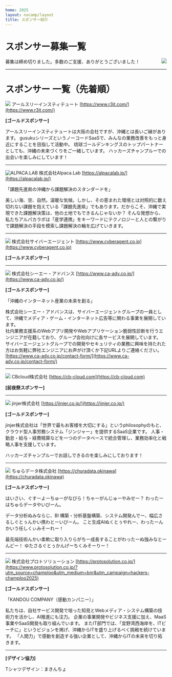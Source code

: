 ```yaml
---
home: 2025
layout: nocamp/layout
title: スポンサー紹介
---
```


# スポンサー募集一覧

<img src="/img/2015/10497446_833368266702301_2058758081536543300_o.jpg" align="right">

募集は締め切りました。多数のご支援、ありがとうございました！

-----

# スポンサー 一覧（先着順）

![](/img/2025/sponsors/r3.png) アールスリーインスティテュート [https://www.r3it.com/](https://www.r3it.com/)

**[ゴールドスポンサー]**

アールスリーインスティテュートは大阪の会社ですが、沖縄とは長いご縁があります。
gusukuシリーズというノーコードSaaSで、みんなの業務改善をもっと身近にすることを目指して活動中。
琉球ゴールデンキングスのトップパートナーとしても、沖縄の未来づくりをご一緒しています。
ハッカーズチャンプルーでの出会いを楽しみにしています！

-----

![ALPACA.LAB](/img/2025/sponsors/alpaca.lab_logo_d.png) 株式会社Alpaca.Lab [https://alpacalab.jp/](https://alpacalab.jp/)

「課題先進県の沖縄から課題解決のスタンダードを」

美しい海、空、自然。温暖な気候。しかし、その恵まれた環境とは対照的に数え切れない課題を抱えている「課題先進県」でもあります。だからこそ、沖縄で実現できた課題解決策は、他の土地でもできるんじゃないか？
そんな発想から、私たちアルパカラボは「産学連携」をキーワードにテクノロジーと人との繋がりで課題解決の手段を模索し課題解決の輪を広げていきます。


-----

![](/img/2025/sponsors/logo_CyberAgent_02_RGB.png) 株式会社サイバーエージェント [https://www.cyberagent.co.jp](https://www.cyberagent.co.jp)

**[ゴールドスポンサー]**



-----


![](/img/2025/sponsors/CAAD_LOGO_fix.png) 株式会社シーエー・アドバンス [https://www.ca-adv.co.jp/](https://www.ca-adv.co.jp/)

**[ゴールドスポンサー]**

「沖縄のインターネット産業の未来を創る」

株式会社シーエー・アドバンスは、サイバーエージェントグループの一員として、沖縄でメディア・ゲーム・インターネット広告等に関わる事業を展開しています。  
社内業務支援系のWebアプリ開発やWebアプリケーション脆弱性診断を行うエンジニアが在籍しており、グループ会社向けに各サービスを展開しています。  
サイバーエージェントグループでの開発やセキュリティの業務に興味を持たれた方はお気軽に弊社エンジニアにお声がけ頂くか下記URLよりご連絡ください。  
[https://www.ca-adv.co.jp/contact-form/](https://www.ca-adv.co.jp/contact-form/)


-----

![](/img/2025/sponsors/cb-cloud.png) CBcloud株式会社 [https://cb-cloud.com](https://cb-cloud.com)

**[前夜祭スポンサー]**

-----

![](/img/2025/sponsors/jinjer.png) jinjer株式会社 [https://jinjer.co.jp/](https://jinjer.co.jp/)

**[ゴールドスポンサー]**

jinjer株式会社は「世界で最もお客様を大切にする」というphilosophyのもと、
クラウド型人事労務システム「ジンジャー」を提供するSaaS企業です。
人事・勤怠・給与・経費精算などを一つのデータベースで統合管理し、業務効率化と戦略人事を支援しています。

ハッカーズチャンプルーでお話しできるのを楽しみにしております！

-----

![](/img/2025/sponsors/churadata_logo_.png) ちゅらデータ株式会社 [https://churadata.okinawa](https://churadata.okinawa)

**[ゴールドスポンサー]**

はいさい、ぐすーよーちゅーがなびら！ちゃーがんじゅーやみせー？
わったーはちゅらデータやいびーん。

データ分析ぬみならじ、BI 構築・分析基盤構築、システム開発んでー、幅広さるしぐとぅんかい携わとーいびーん。
こと生成AIぬくとぅやれー、わったーんかいう任しくぃみそーれー！

最先端技術んかい柔軟に取り入りらがちー成長することがわったーぬ強みなとーんどー！
ゆたさるぐとぅかんげーちくみそーりー！

-----

![](/img/2025/sponsors/protosolution.jpg) 株式会社プロトソリューション [https://protosolution.co.jp/](https://www.protosolution.co.jp/?utm_source=champloo&utm_medium=bnr&utm_campaign=hackers-champloo2025)

**[ゴールドスポンサー]**

「KANDOU COMPANY（感動カンパニー）」

私たちは、自社サービス開発で培った知見とWebメディア・システム構築の技術力を活かし、AI推進にも注力。
企業の事業開発やビジネス支援に加え、MaaS事業やSaaS開発も取り組んでいます。
またIT部門では、「宜野湾西海岸を、ITビーチに」というビジョンを掲げ、沖縄からITを盛り上げるべく挑戦を続けています。
「人間力」で感動を創造する強い企業として、沖縄からITの未来を切り拓きます。

-----

**[デザイン協力]**

Tシャツデザイン：まきんちょ

